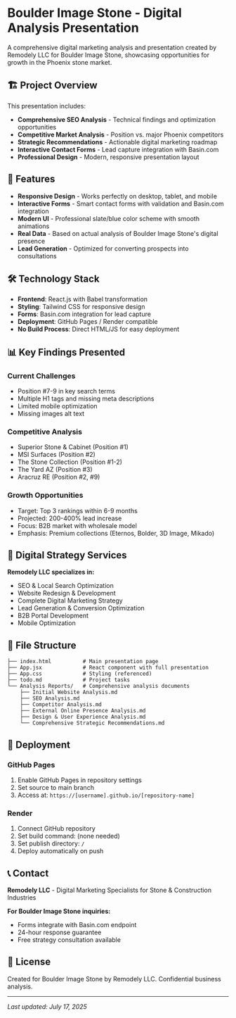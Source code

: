 # Boulder Image Stone - Digital Analysis Presentation

A comprehensive digital marketing analysis and presentation created by Remodely LLC for Boulder Image Stone, showcasing opportunities for growth in the Phoenix stone market.

## 🏗️ Project Overview

This presentation includes:
- **Comprehensive SEO Analysis** - Technical findings and optimization opportunities
- **Competitive Market Analysis** - Position vs. major Phoenix competitors
- **Strategic Recommendations** - Actionable digital marketing roadmap
- **Interactive Contact Forms** - Lead capture integration with Basin.com
- **Professional Design** - Modern, responsive presentation layout

## 🚀 Features

- **Responsive Design** - Works perfectly on desktop, tablet, and mobile
- **Interactive Forms** - Smart contact forms with validation and Basin.com integration
- **Modern UI** - Professional slate/blue color scheme with smooth animations
- **Real Data** - Based on actual analysis of Boulder Image Stone's digital presence
- **Lead Generation** - Optimized for converting prospects into consultations

## 🛠️ Technology Stack

- **Frontend**: React.js with Babel transformation
- **Styling**: Tailwind CSS for responsive design
- **Forms**: Basin.com integration for lead capture
- **Deployment**: GitHub Pages / Render compatible
- **No Build Process**: Direct HTML/JS for easy deployment

## 📊 Key Findings Presented

### Current Challenges
- Position #7-9 in key search terms
- Multiple H1 tags and missing meta descriptions
- Limited mobile optimization
- Missing images alt text

### Competitive Analysis
- Superior Stone & Cabinet (Position #1)
- MSI Surfaces (Position #2)
- The Stone Collection (Position #1-2)
- The Yard AZ (Position #3)
- Aracruz RE (Position #2, #9)

### Growth Opportunities
- Target: Top 3 rankings within 6-9 months
- Projected: 200-400% lead increase
- Focus: B2B market with wholesale model
- Emphasis: Premium collections (Eternos, Bolder, 3D Image, Mikado)

## 🎯 Digital Strategy Services

**Remodely LLC specializes in:**
- SEO & Local Search Optimization
- Website Redesign & Development
- Complete Digital Marketing Strategy
- Lead Generation & Conversion Optimization
- B2B Portal Development
- Mobile Optimization

## 📁 File Structure

```
├── index.html          # Main presentation page
├── App.jsx             # React component with full presentation
├── App.css             # Styling (referenced)
├── todo.md             # Project tasks
└── Analysis Reports/   # Comprehensive analysis documents
    ├── Initial Website Analysis.md
    ├── SEO Analysis.md
    ├── Competitor Analysis.md
    ├── External Online Presence Analysis.md
    ├── Design & User Experience Analysis.md
    └── Comprehensive Strategic Recommendations.md
```

## 🚀 Deployment

### GitHub Pages
1. Enable GitHub Pages in repository settings
2. Set source to main branch
3. Access at: `https://[username].github.io/[repository-name]`

### Render
1. Connect GitHub repository
2. Set build command: (none needed)
3. Set publish directory: `/`
4. Deploy automatically on push

## 📞 Contact

**Remodely LLC** - Digital Marketing Specialists for Stone & Construction Industries

**For Boulder Image Stone inquiries:**
- Forms integrate with Basin.com endpoint
- 24-hour response guarantee
- Free strategy consultation available

## 📄 License

Created for Boulder Image Stone by Remodely LLC. Confidential business analysis.

---

*Last updated: July 17, 2025*
